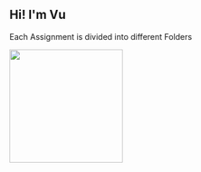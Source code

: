 <h2>Hi! I'm Vu</h2>

<p>Each Assignment is divided into different Folders</p>

<img src="https://thumbs.gfycat.com/SadRealisticGazelle-size_restricted.gif" width="200px" />
